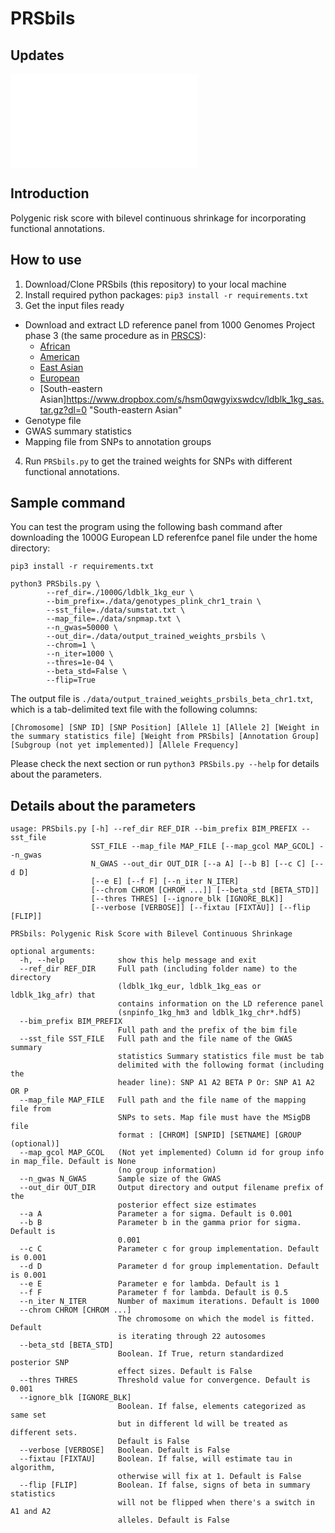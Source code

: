 
# PRSbils  



## Updates  

![Update log](NEWS.md)  

## Introduction  

Polygenic risk score with bilevel continuous shrinkage for incorporating functional annotations.  



## How to use

1. Download/Clone PRSbils (this repository) to your local machine
2. Install required python packages: `pip3 install -r requirements.txt`
3. Get the input files ready
  - Download and extract LD reference panel from 1000 Genomes Project phase 3 (the same procedure as in [PRSCS](https://github.com/getian107/PRScs/blob/master/README.md)):
    - [African](https://www.dropbox.com/s/mq94h1q9uuhun1h/ldblk_1kg_afr.tar.gz?dl=0 "African")
    - [American](https://www.dropbox.com/s/uv5ydr4uv528lca/ldblk_1kg_amr.tar.gz?dl=0 "American")
    - [East Asian](https://www.dropbox.com/s/7ek4lwwf2b7f749/ldblk_1kg_eas.tar.gz?dl=0 "East Asian")
    - [European](https://www.dropbox.com/s/mt6var0z96vb6fv/ldblk_1kg_eur.tar.gz?dl=0 "European")
    - [South-eastern Asian]https://www.dropbox.com/s/hsm0qwgyixswdcv/ldblk_1kg_sas.tar.gz?dl=0 "South-eastern Asian"
  - Genotype file
  - GWAS summary statistics
  - Mapping file from SNPs to annotation groups
4. Run `PRSbils.py` to get the trained weights for SNPs with different functional annotations.

## Sample command

You can test the program using the following bash command after downloading the 1000G European LD referenfce panel file under the home directory:

```
pip3 install -r requirements.txt

python3 PRSbils.py \
        --ref_dir=./1000G/ldblk_1kg_eur \
        --bim_prefix=./data/genotypes_plink_chr1_train \
        --sst_file=./data/sumstat.txt \
        --map_file=./data/snpmap.txt \
        --n_gwas=50000 \
        --out_dir=./data/output_trained_weights_prsbils \
        --chrom=1 \
        --n_iter=1000 \
        --thres=1e-04 \
        --beta_std=False \
        --flip=True

```

The output file is  `./data/output_trained_weights_prsbils_beta_chr1.txt`, which is a tab-delimited text file with the following columns:
```
[Chromosome] [SNP ID] [SNP Position] [Allele 1] [Allele 2] [Weight in the summary statistics file] [Weight from PRSbils] [Annotation Group] [Subgroup (not yet implemented)] [Allele Frequency]
```

Please check the next section or run `python3 PRSbils.py --help` for details about the parameters.

## Details about the parameters

```
usage: PRSbils.py [-h] --ref_dir REF_DIR --bim_prefix BIM_PREFIX --sst_file
                  SST_FILE --map_file MAP_FILE [--map_gcol MAP_GCOL] --n_gwas
                  N_GWAS --out_dir OUT_DIR [--a A] [--b B] [--c C] [--d D]
                  [--e E] [--f F] [--n_iter N_ITER]
                  [--chrom CHROM [CHROM ...]] [--beta_std [BETA_STD]]
                  [--thres THRES] [--ignore_blk [IGNORE_BLK]]
                  [--verbose [VERBOSE]] [--fixtau [FIXTAU]] [--flip [FLIP]]

PRSbils: Polygenic Risk Score with Bilevel Continuous Shrinkage

optional arguments:
  -h, --help            show this help message and exit
  --ref_dir REF_DIR     Full path (including folder name) to the directory
                        (ldblk_1kg_eur, ldblk_1kg_eas or ldblk_1kg_afr) that
                        contains information on the LD reference panel
                        (snpinfo_1kg_hm3 and ldblk_1kg_chr*.hdf5)
  --bim_prefix BIM_PREFIX
                        Full path and the prefix of the bim file
  --sst_file SST_FILE   Full path and the file name of the GWAS summary
                        statistics Summary statistics file must be tab
                        delimited with the following format (including the
                        header line): SNP A1 A2 BETA P Or: SNP A1 A2 OR P
  --map_file MAP_FILE   Full path and the file name of the mapping file from
                        SNPs to sets. Map file must have the MSigDB file
                        format : [CHROM] [SNPID] [SETNAME] [GROUP (optional)]
  --map_gcol MAP_GCOL   (Not yet implemented) Column id for group info in map_file. Default is None
                        (no group information)
  --n_gwas N_GWAS       Sample size of the GWAS
  --out_dir OUT_DIR     Output directory and output filename prefix of the
                        posterior effect size estimates
  --a A                 Parameter a for sigma. Default is 0.001
  --b B                 Parameter b in the gamma prior for sigma. Default is
                        0.001
  --c C                 Parameter c for group implementation. Default is 0.001
  --d D                 Parameter d for group implementation. Default is 0.001
  --e E                 Parameter e for lambda. Default is 1
  --f F                 Parameter f for lambda. Default is 0.5
  --n_iter N_ITER       Number of maximum iterations. Default is 1000
  --chrom CHROM [CHROM ...]
                        The chromosome on which the model is fitted. Default
                        is iterating through 22 autosomes
  --beta_std [BETA_STD]
                        Boolean. If True, return standardized posterior SNP
                        effect sizes. Default is False
  --thres THRES         Threshold value for convergence. Default is 0.001
  --ignore_blk [IGNORE_BLK]
                        Boolean. If false, elements categorized as same set
                        but in different ld will be treated as different sets.
                        Default is False
  --verbose [VERBOSE]   Boolean. Default is False
  --fixtau [FIXTAU]     Boolean. If false, will estimate tau in algorithm,
                        otherwise will fix at 1. Default is False
  --flip [FLIP]         Boolean. If false, signs of beta in summary statistics
                        will not be flipped when there's a switch in A1 and A2
                        alleles. Default is False
```
